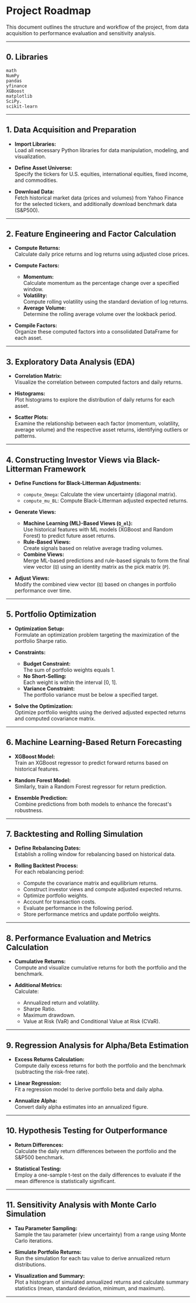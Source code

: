 # Project Roadmap

This document outlines the structure and workflow of the project, from data acquisition to performance evaluation and sensitivity analysis.

---

## 0. Libraries

```
math
NumPy
pandas
yfinance
XGBoost
matplotlib
SciPy.
scikit-learn
```

---

## 1. Data Acquisition and Preparation

- **Import Libraries:**  
  Load all necessary Python libraries for data manipulation, modeling, and visualization.

- **Define Asset Universe:**  
  Specify the tickers for U.S. equities, international equities, fixed income, and commodities.

- **Download Data:**  
  Fetch historical market data (prices and volumes) from Yahoo Finance for the selected tickers, and additionally download benchmark data (S&P500).

---

## 2. Feature Engineering and Factor Calculation

- **Compute Returns:**  
  Calculate daily price returns and log returns using adjusted close prices.

- **Compute Factors:**  
  - **Momentum:**  
    Calculate momentum as the percentage change over a specified window.
  - **Volatility:**  
    Compute rolling volatility using the standard deviation of log returns.
  - **Average Volume:**  
    Determine the rolling average volume over the lookback period.

- **Compile Factors:**  
  Organize these computed factors into a consolidated DataFrame for each asset.

---

## 3. Exploratory Data Analysis (EDA)

- **Correlation Matrix:**  
  Visualize the correlation between computed factors and daily returns.

- **Histograms:**  
  Plot histograms to explore the distribution of daily returns for each asset.

- **Scatter Plots:**  
  Examine the relationship between each factor (momentum, volatility, average volume) and the respective asset returns, identifying outliers or patterns.

---

## 4. Constructing Investor Views via Black-Litterman Framework

- **Define Functions for Black-Litterman Adjustments:**  
  - `compute_Omega`: Calculate the view uncertainty (diagonal matrix).
  - `compute_mu_BL`: Compute Black-Litterman adjusted expected returns.

- **Generate Views:**  
  - **Machine Learning (ML)-Based Views (`Q_ml`):**  
    Use historical features with ML models (XGBoost and Random Forest) to predict future asset returns.
  - **Rule-Based Views:**  
    Create signals based on relative average trading volumes.
  - **Combine Views:**  
    Merge ML-based predictions and rule-based signals to form the final view vector (`Q`) using an identity matrix as the pick matrix (`P`).

- **Adjust Views:**  
  Modify the combined view vector (`Q`) based on changes in portfolio performance over time.

---

## 5. Portfolio Optimization

- **Optimization Setup:**  
  Formulate an optimization problem targeting the maximization of the portfolio Sharpe ratio.

- **Constraints:**  
  - **Budget Constraint:**  
    The sum of portfolio weights equals 1.
  - **No Short-Selling:**  
    Each weight is within the interval [0, 1].
  - **Variance Constraint:**  
    The portfolio variance must be below a specified target.

- **Solve the Optimization:**  
  Optimize portfolio weights using the derived adjusted expected returns and computed covariance matrix.

---

## 6. Machine Learning-Based Return Forecasting

- **XGBoost Model:**  
  Train an XGBoost regressor to predict forward returns based on historical features.

- **Random Forest Model:**  
  Similarly, train a Random Forest regressor for return prediction.

- **Ensemble Prediction:**  
  Combine predictions from both models to enhance the forecast's robustness.

---

## 7. Backtesting and Rolling Simulation

- **Define Rebalancing Dates:**  
  Establish a rolling window for rebalancing based on historical data.

- **Rolling Backtest Process:**  
  For each rebalancing period:
  - Compute the covariance matrix and equilibrium returns.
  - Construct investor views and compute adjusted expected returns.
  - Optimize portfolio weights.
  - Account for transaction costs.
  - Evaluate performance in the following period.
  - Store performance metrics and update portfolio weights.

---

## 8. Performance Evaluation and Metrics Calculation

- **Cumulative Returns:**  
  Compute and visualize cumulative returns for both the portfolio and the benchmark.

- **Additional Metrics:**  
  Calculate:
  - Annualized return and volatility.
  - Sharpe Ratio.
  - Maximum drawdown.
  - Value at Risk (VaR) and Conditional Value at Risk (CVaR).

---

## 9. Regression Analysis for Alpha/Beta Estimation

- **Excess Returns Calculation:**  
  Compute daily excess returns for both the portfolio and the benchmark (subtracting the risk-free rate).

- **Linear Regression:**  
  Fit a regression model to derive portfolio beta and daily alpha.

- **Annualize Alpha:**  
  Convert daily alpha estimates into an annualized figure.

---

## 10. Hypothesis Testing for Outperformance

- **Return Differences:**  
  Calculate the daily return differences between the portfolio and the S&P500 benchmark.

- **Statistical Testing:**  
  Employ a one-sample t-test on the daily differences to evaluate if the mean difference is statistically significant.

---

## 11. Sensitivity Analysis with Monte Carlo Simulation

- **Tau Parameter Sampling:**  
  Sample the tau parameter (view uncertainty) from a range using Monte Carlo iterations.

- **Simulate Portfolio Returns:**  
  Run the simulation for each tau value to derive annualized return distributions.

- **Visualization and Summary:**  
  Plot a histogram of simulated annualized returns and calculate summary statistics (mean, standard deviation, minimum, and maximum).

---
